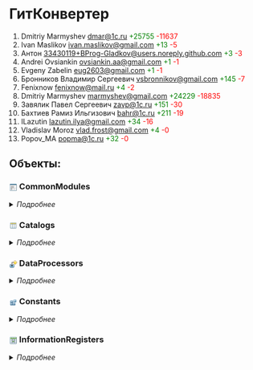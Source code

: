 
# ГитКонвертер

1. Dmitriy Marmyshev <dmar@1c.ru> <span style="color:rgb(0,128,0)">+25755</span> <span style="color:rgb(255,0,0)">-11637</span>
2. Ivan Maslikov <ivan.maslikov@gmail.com> <span style="color:rgb(0,128,0)">+13</span> <span style="color:rgb(255,0,0)">-5</span>
3. Антон <33430119+BProg-Gladkov@users.noreply.github.com> <span style="color:rgb(0,128,0)">+3</span> <span style="color:rgb(255,0,0)">-3</span>
4. Andrei Ovsiankin <ovsiankin.aa@gmail.com> <span style="color:rgb(0,128,0)">+1</span> <span style="color:rgb(255,0,0)">-1</span>
5. Evgeny Zabelin <eug2603@gmail.com> <span style="color:rgb(0,128,0)">+1</span> <span style="color:rgb(255,0,0)">-1</span>
6. Бронников Владимир Сергеевич <vsbronnikov@gmail.com> <span style="color:rgb(0,128,0)">+145</span> <span style="color:rgb(255,0,0)">-7</span>
7. Fenixnow <fenixnow@mail.ru> <span style="color:rgb(0,128,0)">+4</span> <span style="color:rgb(255,0,0)">-2</span>
8. Dmitriy Marmyshev <marmyshev@gmail.com> <span style="color:rgb(0,128,0)">+24229</span> <span style="color:rgb(255,0,0)">-18835</span>
9. Завялик Павел Сергеевич <zavp@1c.ru> <span style="color:rgb(0,128,0)">+151</span> <span style="color:rgb(255,0,0)">-30</span>
10. Бахтиев Рамиз Ильгизович <bahr@1c.ru> <span style="color:rgb(0,128,0)">+211</span> <span style="color:rgb(255,0,0)">-19</span>
11. ILazutin <lazutin.ilya@gmail.com> <span style="color:rgb(0,128,0)">+34</span> <span style="color:rgb(255,0,0)">-16</span>
12. Vladislav Moroz <vlad.frost@gmail.com> <span style="color:rgb(0,128,0)">+4</span> <span style="color:rgb(255,0,0)">-0</span>
13. Popov_MA <popma@1c.ru> <span style="color:rgb(0,128,0)">+32</span> <span style="color:rgb(255,0,0)">-0</span>


## Объекты:


### <img title="CommonModules" align=center width=16 height=16 src="icons/CommonModules.png"> CommonModules

<details>
  <summary><i>Подробнее</i></summary>


#### <img title="CommonModules" align=center width=16 height=16 src="icons/CommonModules.png"> КонвертацияХранилища

1. Dmitriy Marmyshev <dmar@1c.ru> <span style="color:rgb(0,128,0)">+9670</span> <span style="color:rgb(255,0,0)">-4799</span>
2. Ivan Maslikov <ivan.maslikov@gmail.com> <span style="color:rgb(0,128,0)">+13</span> <span style="color:rgb(255,0,0)">-5</span>
3. Антон <33430119+BProg-Gladkov@users.noreply.github.com> <span style="color:rgb(0,128,0)">+3</span> <span style="color:rgb(255,0,0)">-3</span>
4. Andrei Ovsiankin <ovsiankin.aa@gmail.com> <span style="color:rgb(0,128,0)">+1</span> <span style="color:rgb(255,0,0)">-1</span>
5. Evgeny Zabelin <eug2603@gmail.com> <span style="color:rgb(0,128,0)">+1</span> <span style="color:rgb(255,0,0)">-1</span>
6. Бронников Владимир Сергеевич <vsbronnikov@gmail.com> <span style="color:rgb(0,128,0)">+125</span> <span style="color:rgb(255,0,0)">-7</span>
7. Fenixnow <fenixnow@mail.ru> <span style="color:rgb(0,128,0)">+4</span> <span style="color:rgb(255,0,0)">-2</span>
8. Dmitriy Marmyshev <marmyshev@gmail.com> <span style="color:rgb(0,128,0)">+8420</span> <span style="color:rgb(255,0,0)">-6250</span>
9. Завялик Павел Сергеевич <zavp@1c.ru> <span style="color:rgb(0,128,0)">+60</span> <span style="color:rgb(255,0,0)">-5</span>
10. Бахтиев Рамиз Ильгизович <bahr@1c.ru> <span style="color:rgb(0,128,0)">+204</span> <span style="color:rgb(255,0,0)">-17</span>
11. ILazutin <lazutin.ilya@gmail.com> <span style="color:rgb(0,128,0)">+28</span> <span style="color:rgb(255,0,0)">-15</span>
12. Vladislav Moroz <vlad.frost@gmail.com> <span style="color:rgb(0,128,0)">+4</span> <span style="color:rgb(255,0,0)">-0</span>


#### <img title="CommonModules" align=center width=16 height=16 src="icons/CommonModules.png"> ОбработкаОчередей

1. Dmitriy Marmyshev <dmar@1c.ru> <span style="color:rgb(0,128,0)">+459</span> <span style="color:rgb(255,0,0)">-181</span>
2. Dmitriy Marmyshev <marmyshev@gmail.com> <span style="color:rgb(0,128,0)">+370</span> <span style="color:rgb(255,0,0)">-353</span>


#### <img title="CommonModules" align=center width=16 height=16 src="icons/CommonModules.png"> ОбщегоНазначения

1. Dmitriy Marmyshev <dmar@1c.ru> <span style="color:rgb(0,128,0)">+753</span> <span style="color:rgb(255,0,0)">-329</span>
2. Dmitriy Marmyshev <marmyshev@gmail.com> <span style="color:rgb(0,128,0)">+662</span> <span style="color:rgb(255,0,0)">-620</span>


#### <img title="CommonModules" align=center width=16 height=16 src="icons/CommonModules.png"> ДлительныеОперации

1. Dmitriy Marmyshev <dmar@1c.ru> <span style="color:rgb(0,128,0)">+540</span> <span style="color:rgb(255,0,0)">-266</span>
2. Dmitriy Marmyshev <marmyshev@gmail.com> <span style="color:rgb(0,128,0)">+538</span> <span style="color:rgb(255,0,0)">-522</span>


#### <img title="CommonModules" align=center width=16 height=16 src="icons/CommonModules.png"> ОбщегоНазначенияПовтИсп

1. Dmitriy Marmyshev <dmar@1c.ru> <span style="color:rgb(0,128,0)">+497</span> <span style="color:rgb(255,0,0)">-246</span>
2. Dmitriy Marmyshev <marmyshev@gmail.com> <span style="color:rgb(0,128,0)">+474</span> <span style="color:rgb(255,0,0)">-426</span>


#### <img title="CommonModules" align=center width=16 height=16 src="icons/CommonModules.png"> ДлительныеОперацииКлиент

1. Dmitriy Marmyshev <marmyshev@gmail.com> <span style="color:rgb(0,128,0)">+96</span> <span style="color:rgb(255,0,0)">-80</span>
2. Dmitriy Marmyshev <dmar@1c.ru> <span style="color:rgb(0,128,0)">+88</span> <span style="color:rgb(255,0,0)">-40</span>


#### <img title="CommonModules" align=center width=16 height=16 src="icons/CommonModules.png"> ОбщегоНазначенияГлобальный

1. Dmitriy Marmyshev <marmyshev@gmail.com> <span style="color:rgb(0,128,0)">+48</span> <span style="color:rgb(255,0,0)">-32</span>
2. Dmitriy Marmyshev <dmar@1c.ru> <span style="color:rgb(0,128,0)">+40</span> <span style="color:rgb(255,0,0)">-16</span>


#### <img title="CommonModules" align=center width=16 height=16 src="icons/CommonModules.png"> ОбщегоНазначенияКлиент

1. Dmitriy Marmyshev <marmyshev@gmail.com> <span style="color:rgb(0,128,0)">+190</span> <span style="color:rgb(255,0,0)">-174</span>
2. Dmitriy Marmyshev <dmar@1c.ru> <span style="color:rgb(0,128,0)">+182</span> <span style="color:rgb(255,0,0)">-87</span>


#### <img title="CommonModules" align=center width=16 height=16 src="icons/CommonModules.png"> ОбщегоНазначенияКлиентСервер

1. Dmitriy Marmyshev <marmyshev@gmail.com> <span style="color:rgb(0,128,0)">+510</span> <span style="color:rgb(255,0,0)">-494</span>
2. Dmitriy Marmyshev <dmar@1c.ru> <span style="color:rgb(0,128,0)">+502</span> <span style="color:rgb(255,0,0)">-247</span>


#### <img title="CommonModules" align=center width=16 height=16 src="icons/CommonModules.png"> РаботаВБезопасномРежиме

1. Dmitriy Marmyshev <marmyshev@gmail.com> <span style="color:rgb(0,128,0)">+500</span> <span style="color:rgb(255,0,0)">-484</span>
2. Dmitriy Marmyshev <dmar@1c.ru> <span style="color:rgb(0,128,0)">+492</span> <span style="color:rgb(255,0,0)">-242</span>


#### <img title="CommonModules" align=center width=16 height=16 src="icons/CommonModules.png"> РегламентныеЗаданияСервер

1. Dmitriy Marmyshev <marmyshev@gmail.com> <span style="color:rgb(0,128,0)">+482</span> <span style="color:rgb(255,0,0)">-466</span>
2. Dmitriy Marmyshev <dmar@1c.ru> <span style="color:rgb(0,128,0)">+940</span> <span style="color:rgb(255,0,0)">-466</span>


#### <img title="CommonModules" align=center width=16 height=16 src="icons/CommonModules.png"> РегламентныеЗаданияСлужебный

1. Dmitriy Marmyshev <marmyshev@gmail.com> <span style="color:rgb(0,128,0)">+1268</span> <span style="color:rgb(255,0,0)">-1252</span>
2. Dmitriy Marmyshev <dmar@1c.ru> <span style="color:rgb(0,128,0)">+1260</span> <span style="color:rgb(255,0,0)">-627</span>


#### <img title="CommonModules" align=center width=16 height=16 src="icons/CommonModules.png"> СтандартныеПодсистемыСервер

1. Dmitriy Marmyshev <marmyshev@gmail.com> <span style="color:rgb(0,128,0)">+637</span> <span style="color:rgb(255,0,0)">-621</span>
2. Dmitriy Marmyshev <dmar@1c.ru> <span style="color:rgb(0,128,0)">+629</span> <span style="color:rgb(255,0,0)">-311</span>


#### <img title="CommonModules" align=center width=16 height=16 src="icons/CommonModules.png"> СтроковыеФункцииКлиентСервер

1. Dmitriy Marmyshev <marmyshev@gmail.com> <span style="color:rgb(0,128,0)">+438</span> <span style="color:rgb(255,0,0)">-422</span>
2. Dmitriy Marmyshev <dmar@1c.ru> <span style="color:rgb(0,128,0)">+430</span> <span style="color:rgb(255,0,0)">-211</span>

</details>


### <img title="Catalogs" align=center width=16 height=16 src="icons/Catalogs.png"> Catalogs

<details>
  <summary><i>Подробнее</i></summary>


#### <img title="Catalogs" align=center width=16 height=16 src="icons/Catalogs.png"> ХранилищаКонфигураций

1. Dmitriy Marmyshev <dmar@1c.ru> <span style="color:rgb(0,128,0)">+2741</span> <span style="color:rgb(255,0,0)">-835</span>
2. Бронников Владимир Сергеевич <vsbronnikov@gmail.com> <span style="color:rgb(0,128,0)">+20</span> <span style="color:rgb(255,0,0)">-0</span>
3. Dmitriy Marmyshev <marmyshev@gmail.com> <span style="color:rgb(0,128,0)">+1857</span> <span style="color:rgb(255,0,0)">-1372</span>
4. Завялик Павел Сергеевич <zavp@1c.ru> <span style="color:rgb(0,128,0)">+81</span> <span style="color:rgb(255,0,0)">-20</span>
5. Бахтиев Рамиз Ильгизович <bahr@1c.ru> <span style="color:rgb(0,128,0)">+7</span> <span style="color:rgb(255,0,0)">-2</span>
6. Popov_MA <popma@1c.ru> <span style="color:rgb(0,128,0)">+16</span> <span style="color:rgb(255,0,0)">-0</span>

<details>
  <summary><i>Еще</i></summary>

</details>


#### <img title="Catalogs" align=center width=16 height=16 src="icons/Catalogs.png"> ВерсииХранилища

1. Dmitriy Marmyshev <dmar@1c.ru> <span style="color:rgb(0,128,0)">+1317</span> <span style="color:rgb(255,0,0)">-620</span>
2. Dmitriy Marmyshev <marmyshev@gmail.com> <span style="color:rgb(0,128,0)">+1445</span> <span style="color:rgb(255,0,0)">-1217</span>

<details>
  <summary><i>Еще</i></summary>

</details>


#### <img title="Catalogs" align=center width=16 height=16 src="icons/Catalogs.png"> ОчередиВыполнения

1. Dmitriy Marmyshev <dmar@1c.ru> <span style="color:rgb(0,128,0)">+579</span> <span style="color:rgb(255,0,0)">-245</span>
2. Dmitriy Marmyshev <marmyshev@gmail.com> <span style="color:rgb(0,128,0)">+570</span> <span style="color:rgb(255,0,0)">-482</span>
3. Popov_MA <popma@1c.ru> <span style="color:rgb(0,128,0)">+16</span> <span style="color:rgb(255,0,0)">-0</span>

<details>
  <summary><i>Еще</i></summary>

</details>


#### <img title="Catalogs" align=center width=16 height=16 src="icons/Catalogs.png"> КопииХранилищКонфигурации

1. Dmitriy Marmyshev <marmyshev@gmail.com> <span style="color:rgb(0,128,0)">+623</span> <span style="color:rgb(255,0,0)">-571</span>
2. Dmitriy Marmyshev <dmar@1c.ru> <span style="color:rgb(0,128,0)">+588</span> <span style="color:rgb(255,0,0)">-286</span>

<details>
  <summary><i>Еще</i></summary>

</details>

</details>


### <img title="DataProcessors" align=center width=16 height=16 src="icons/DataProcessors.png"> DataProcessors

<details>
  <summary><i>Подробнее</i></summary>


#### <img title="DataProcessors" align=center width=16 height=16 src="icons/DataProcessors.png"> КонвертацияВФорматEDT

1. Dmitriy Marmyshev <dmar@1c.ru> <span style="color:rgb(0,128,0)">+1105</span> <span style="color:rgb(255,0,0)">-140</span>
2. Dmitriy Marmyshev <marmyshev@gmail.com> <span style="color:rgb(0,128,0)">+2087</span> <span style="color:rgb(255,0,0)">-116</span>
3. Завялик Павел Сергеевич <zavp@1c.ru> <span style="color:rgb(0,128,0)">+10</span> <span style="color:rgb(255,0,0)">-5</span>

<details>
  <summary><i>Еще</i></summary>

</details>


#### <img title="DataProcessors" align=center width=16 height=16 src="icons/DataProcessors.png"> РегламентныеИФоновыеЗадания

1. Dmitriy Marmyshev <marmyshev@gmail.com> <span style="color:rgb(0,128,0)">+2862</span> <span style="color:rgb(255,0,0)">-2802</span>
2. Dmitriy Marmyshev <dmar@1c.ru> <span style="color:rgb(0,128,0)">+2833</span> <span style="color:rgb(255,0,0)">-1401</span>

<details>
  <summary><i>Еще</i></summary>

</details>

</details>


### <img title="Constants" align=center width=16 height=16 src="icons/Constants.png"> Constants

<details>
  <summary><i>Подробнее</i></summary>


#### <img title="Constants" align=center width=16 height=16 src="icons/Constants.png"> ПутьКВерсиямПлатформыНаСервере

1. Dmitriy Marmyshev <marmyshev@gmail.com> <span style="color:rgb(0,128,0)">+64</span> <span style="color:rgb(255,0,0)">-7</span>
2. Dmitriy Marmyshev <dmar@1c.ru> <span style="color:rgb(0,128,0)">+30</span> <span style="color:rgb(255,0,0)">-6</span>
3. ILazutin <lazutin.ilya@gmail.com> <span style="color:rgb(0,128,0)">+6</span> <span style="color:rgb(255,0,0)">-1</span>

</details>


### <img title="InformationRegisters" align=center width=16 height=16 src="icons/InformationRegisters.png"> InformationRegisters

<details>
  <summary><i>Подробнее</i></summary>


#### <img title="InformationRegisters" align=center width=16 height=16 src="icons/InformationRegisters.png"> ИнформацияПользователей

1. Dmitriy Marmyshev <marmyshev@gmail.com> <span style="color:rgb(0,128,0)">+0</span> <span style="color:rgb(255,0,0)">-0</span>
2. Dmitriy Marmyshev <dmar@1c.ru> <span style="color:rgb(0,128,0)">+0</span> <span style="color:rgb(255,0,0)">-0</span>

<details>
  <summary><i>Еще</i></summary>

</details>

</details>


